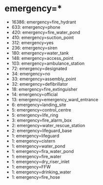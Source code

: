# emergency=*

* 16386: emergency=fire_hydrant
* 633: emergency=phone
* 420: emergency=fire_water_pond
* 410: emergency=suction_point
* 312: emergency=yes
* 236: emergency=siren
* 180: emergency=water_tank
* 148: emergency=access_point
* 103: emergency=ambulance_station
* 72: emergency=designated
* 34: emergency=no
* 33: emergency=assembly_point
* 32: emergency=defibrillator
* 18: emergency=fire_extinguisher
* 14: emergency=official
* 13: emergency=emergency_ward_entrance
* 6: emergency=landing_site
* 5: emergency=control_centre
* 5: emergency=life_ring
* 3: emergency=fire_alarm_box
* 2: emergency=water_rescue_station
* 2: emergency=lifeguard_base
* 1: emergency=lifeguard
* 1: emergency=cistern
* 1: emergency=water_pond
* 1: emergency=fira_water_pond
* 1: emergency=fire_water
* 1: emergency=dry_riser_inlet
* 1: emergency=FFW
* 1: emergency=drinking_water
* 1: emergency=fire_hose
